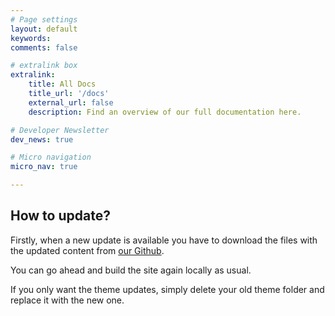 ```yaml
---
# Page settings
layout: default
keywords:
comments: false

# extralink box
extralink:
    title: All Docs
    title_url: '/docs'
    external_url: false
    description: Find an overview of our full documentation here.

# Developer Newsletter
dev_news: true

# Micro navigation
micro_nav: true

---
```


## How to update?
Firstly, when a new update is available you have to download the files with the updated content from [our Github](https://github.com/singnet/dev-portal).

You can go ahead and build the site again locally as usual.

If you only want the theme updates, simply delete your old theme folder and replace it with the new one.
